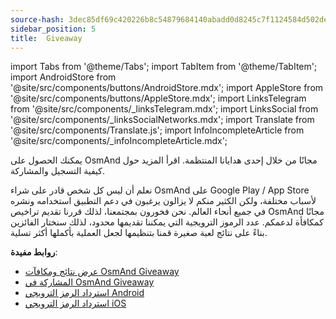 ```yaml
---
source-hash: 3dec85df69c420226b8c54879684140abadd0d8245c7f1124584d502de7a8674
sidebar_position: 5
title:  Giveaway
---
```

import Tabs from '@theme/Tabs';
import TabItem from '@theme/TabItem';
import AndroidStore from '@site/src/components/buttons/AndroidStore.mdx';
import AppleStore from '@site/src/components/buttons/AppleStore.mdx';
import LinksTelegram from '@site/src/components/_linksTelegram.mdx';
import LinksSocial from '@site/src/components/_linksSocialNetworks.mdx';
import Translate from '@site/src/components/Translate.js';
import InfoIncompleteArticle from '@site/src/components/_infoIncompleteArticle.mdx';


يمكنك الحصول على OsmAnd مجانًا من خلال إحدى هدايانا المنتظمة. اقرأ المزيد حول كيفية التسجيل والمشاركة.

نعلم أن ليس كل شخص قادر على شراء OsmAnd على Google Play / App Store لأسباب مختلفة، ولكن الكثير منكم لا يزالون يرغبون في دعم التطبيق استخدامه ونشره في جميع أنحاء العالم. نحن فخورون بمجتمعنا، لذلك قررنا تقديم تراخيص OsmAnd مجانًا كمكافأة لدعمكم. عدد الرموز الترويجية التي يمكننا تقديمها محدود، لذلك سنختار الفائزين بناءً على نتائج لعبة صغيرة قمنا بتنظيمها لجعل العملية بأكملها أكثر تسلية.

**روابط مفيدة**:
- [عرض نتائج ومكافآت OsmAnd Giveaway](https://osmand.net/giveaway/)
- [المشاركة في OsmAnd Giveaway](https://osmand.net/giveaway/)
- [استرداد الرمز الترويجي Android](https://support.google.com/googleplay/answer/3422659?hl)
- [استرداد الرمز الترويجي iOS](https://support.apple.com/en-gb/HT201209)